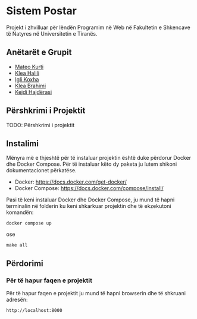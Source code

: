 # Sistem Postar
Projekt i zhvilluar për lëndën Programim në Web në Fakultetin e Shkencave të Natyres në Universitetin e Tiranës.

## Anëtarët e Grupit

- [Mateo Kurti](https://www.linkedin.com/in/mateokurti/)
- [Klea Halili]()
- [Igli Koxha]()
- [Klea Brahimi]()
- [Kejdi Hajdërasi]()

## Përshkrimi i Projektit

TODO: Përshkrimi i projektit

## Instalimi
Mënyra më e thjeshtë për të instaluar projektin është duke përdorur Docker dhe Docker Compose. Për të instaluar këto dy paketa ju lutem shikoni dokumentacionet përkatëse.
- Docker: https://docs.docker.com/get-docker/
- Docker Compose: https://docs.docker.com/compose/install/

Pasi të keni instaluar Docker dhe Docker Compose, ju mund të hapni terminalin në folderin ku keni shkarkuar projektin dhe të ekzekutoni komandën:
```
docker compose up
```
ose
```
make all
```

## Përdorimi

### Për të hapur faqen e projektit
Për të hapur faqen e projektit ju mund të hapni browserin dhe të shkruani adresën:
```
http://localhost:8000
```

